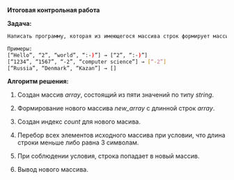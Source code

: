 **Итоговая контрольная работа**


**Задача:**
```sh
Написать программу, которая из имеющегося массива строк формирует массив из строк, длина которых меньше либо равна 3 символам. Первоначальный массив можно ввести с клавиатуры, либо задать на старте выполнения алгоритма. При решении не рекомендуется пользоваться коллекциями, лучше обойтись исключительно массивами.
```
```sh
Примеры:
[“Hello”, “2”, “world”, “:-)”] → [“2”, “:-)”]
[“1234”, “1567”, “-2”, “computer science”] → [“-2”]
[“Russia”, “Denmark”, “Kazan”] → []
```
**Алгоритм решения:**

1. Создан массив *array*, состоящий из пяти значений по типу *string*.

2. Формирование нового массива *new_array* с длинной строк *array*.

3. Создан индекс *count* для нового масива.

4. Перебор всех элементов исходного массива при условии, что длина строки меньше либо равна 3 символам.

5. При соблюдении условия, строка попадает в новый массив.

6. Вывод нового массива.
